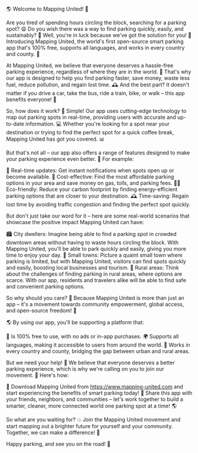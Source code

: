 🌎 Welcome to Mapping United! 🚀

Are you tired of spending hours circling the block, searching for a parking spot? 😩 Do you wish there was a way to find parking quickly, easily, and sustainably? 💪 Well, you're in luck because we've got the solution for you! 🎉 Introducing Mapping United, the world's first open-source smart parking app that's 100% free, supports all languages, and works in every country and county. 🌟

At Mapping United, we believe that everyone deserves a hassle-free parking experience, regardless of where they are in the world. 💖 That's why our app is designed to help you find parking faster, save money, waste less fuel, reduce pollution, and regain lost time. 🕰️ And the best part? It doesn't matter if you drive a car, take the bus, ride a train, bike, or walk – this app benefits everyone! 🌈

So, how does it work? 🔧 Simple! Our app uses cutting-edge technology to map out parking spots in real-time, providing users with accurate and up-to-date information. 💻 Whether you're looking for a spot near your destination or trying to find the perfect spot for a quick coffee break, Mapping United has got you covered. 📊

But that's not all – our app also offers a range of features designed to make your parking experience even better. 🎁 For example:

📍 Real-time updates: Get instant notifications when spots open up or become available.
💸 Cost-effective: Find the most affordable parking options in your area and save money on gas, tolls, and parking fees.
🚴‍♂️ Eco-friendly: Reduce your carbon footprint by finding energy-efficient parking options that are closer to your destination.
🕰️ Time-saving: Regain lost time by avoiding traffic congestion and finding the perfect spot quickly.

But don't just take our word for it – here are some real-world scenarios that showcase the positive impact Mapping United can have:

🏙️ City dwellers: Imagine being able to find a parking spot in crowded downtown areas without having to waste hours circling the block. With Mapping United, you'll be able to park quickly and easily, giving you more time to enjoy your day.
🌳 Small towns: Picture a quaint small town where parking is limited, but with Mapping United, visitors can find spots quickly and easily, boosting local businesses and tourism.
🚂 Rural areas: Think about the challenges of finding parking in rural areas, where options are scarce. With our app, residents and travelers alike will be able to find safe and convenient parking options.

So why should you care? 🤔 Because Mapping United is more than just an app – it's a movement towards community empowerment, global access, and open-source freedom! 💪

🌎 By using our app, you'll be supporting a platform that:

💯 Is 100% free to use, with no ads or in-app purchases.
🌍 Supports all languages, making it accessible to users from around the world.
🌟 Works in every country and county, bridging the gap between urban and rural areas.

But we need your help! 🤝 We believe that everyone deserves a better parking experience, which is why we're calling on you to join our movement. 🎉 Here's how:

📲 Download Mapping United from https://www.mapping-united.com and start experiencing the benefits of smart parking today!
📢 Share this app with your friends, neighbors, and communities – let's work together to build a smarter, cleaner, more connected world one parking spot at a time! 🌎

So what are you waiting for? 💥 Join the Mapping United movement and start mapping out a brighter future for yourself and your community. Together, we can make a difference! 🌟

Happy parking, and see you on the road! 🚗